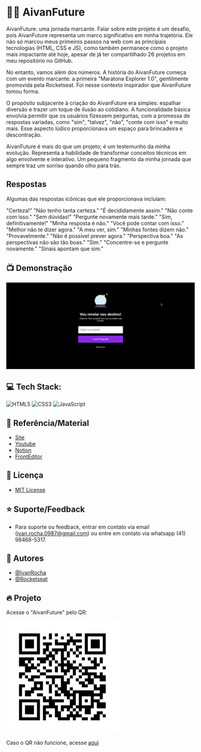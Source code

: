 # 🤟🏽 AivanFuture

AivanFuture: uma jornada marcante. Falar sobre este projeto é um desafio, pois AivanFuture representa um marco significativo em minha trajetória. Ele não só marcou meus primeiros passos na web com as principais tecnologias (HTML, CSS e JS), como também permanece como o projeto mais impactante até hoje, apesar de já ter compartilhado 26 projetos em meu repositório no GitHub.

No entanto, vamos além dos números. A história do AivanFuture começa com um evento marcante: a primeira "Maratona Explorer 1.0", gentilmente promovida pela Rocketseat. Foi nesse contexto inspirador que AivanFuture tomou forma.

O propósito subjacente à criação do AivanFuture era simples: espalhar diversão e trazer um toque de ilusão ao cotidiano. A funcionalidade básica envolvia permitir que os usuários fizessem perguntas, com a promessa de respostas variadas, como "sim", "talvez", "não", "conte com isso" e muito mais. Esse aspecto lúdico proporcionava um espaço para brincadeira e descontração.

AivanFuture é mais do que um projeto; é um testemunho da minha evolução. Representa a habilidade de transformar conceitos técnicos em algo envolvente e interativo. Um pequeno fragmento da minha jornada que sempre traz um sorriso quando olho para trás.

## Respostas

Algumas das respostas icônicas que ele proporcionava incluíam:

"Certeza!"
"Não tenho tanta certeza."
"É decididamente assim."
"Não conte com isso."
"Sem dúvidas!"
"Pergunte novamente mais tarde."
"Sim, definitivamente!"
"Minha resposta é não."
"Você pode contar com isso."
"Melhor não te dizer agora."
"A meu ver, sim."
"Minhas fontes dizem não."
"Provavelmente."
"Não é possível prever agora."
"Perspectiva boa."
"As perspectivas não são tão boas."
"Sim."
"Concentre-se e pergunte novamente."
"Sinais apontam que sim."


## 📺 Demonstração

![App Screenshot](./assets/AivanFuture.gif)

## 💻 Tech Stack:

![HTML5](https://img.shields.io/badge/html5-%23E34F26.svg?style=flat&logo=html5&logoColor=white)
![CSS3](https://img.shields.io/badge/css3-%231572B6.svg?style=flat&logo=css3&logoColor=white)
![JavaScript](https://img.shields.io/badge/javascript-%23323330.svg?style=flat&logo=javascript&logoColor=%23F7DF1E)

## 🚀 Referência/Material

- [Site](https://app.rocketseat.com.br/plus/lesson/dominando-os-fundamentos-da-programacao)
- [Youtube](https://www.youtube.com/@rocketseat)
- [Notion](https://efficient-sloth-d85.notion.site/Maratona-Explorer-1-0-a90d9b149e2e40c8863d0732007fa05d)
- [FrontEditor](fronteditor.dev/gists/3abcba9e90e2763ab4d2689c9897ebbd/view)

## 🔗 Licença

- [MIT License](https://choosealicense.com/licenses/mit/)

## ⭐ Suporte/Feedback

- Para suporte ou feedback, entrar em contato via email (ivan.rocha.0987@gmail.com) ou entre em contato via whatsapp (41) 98468-5317.

## 🚩 Autores

- [@IvanRocha](https://www.github.com/ivanrocha10)
- [@Rocketseat](https://github.com/Rocketseat)

## 🔥 Projeto

<p>
  Acesse o "AivanFuture" pelo QR:
</p>
  <img src="./assets/qrcode.png/" alt="qrcode" class="capa">

Caso o QR não funcione, acesse <a href="https://ivanrocha10.github.io/AivanFuture/">aqui</a>

